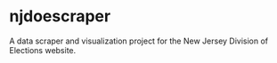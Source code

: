 # njdoescraper
A data scraper and visualization project for the New Jersey Division of Elections website.
